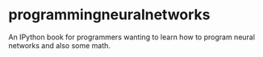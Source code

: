 # programmingneuralnetworks
An IPython book for programmers wanting to learn how to program neural networks and also some math.

